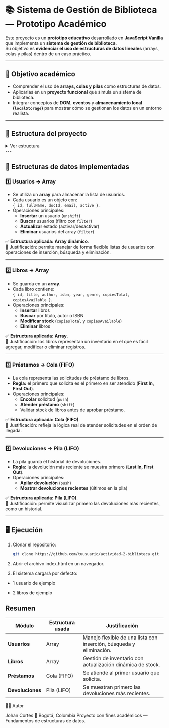 # 📚 Sistema de Gestión de Biblioteca — Prototipo Académico

Este proyecto es un **prototipo educativo** desarrollado en **JavaScript Vanilla** que implementa un **sistema de gestión de biblioteca**.  
Su objetivo es **evidenciar el uso de estructuras de datos lineales** (arrays, colas y pilas) dentro de un caso práctico.

---

## 🎯 Objetivo académico

- Comprender el uso de **arrays, colas y pilas** como estructuras de datos.  
- Aplicarlas en un **proyecto funcional** que simula un sistema de biblioteca.  
- Integrar conceptos de **DOM**, **eventos** y **almacenamiento local (`localStorage`)** para mostrar cómo se gestionan los datos en un entorno realista.

---

## 🧩 Estructura del proyecto

<details>
<summary>Ver estructura</summary>

```text
📁 ACTIVIDAD-2
│
├── index.html
├── styles.css
├── main.js
│
└── src/
    ├── assets/
    ├── data/
    └── models/
        ├── users.js
        ├── books.js
        ├── loans.js
        └── returns.js

```
</details> 
---

## 🧠 Estructuras de datos implementadas

### 1️⃣ **Usuarios → Array**
- Se utiliza un **array** para almacenar la lista de usuarios.
- Cada usuario es un objeto con:  
  `{ id, fullName, docId, email, active }`.
- Operaciones principales:
  - **Insertar** un usuario (`unshift`)
  - **Buscar** usuarios (filtro con `filter`)
  - **Actualizar** estado (activar/desactivar)
  - **Eliminar** usuarios del array (`filter`)

✅ **Estructura aplicada:** **Array dinámico**.  
📌 Justificación: permite manejar de forma flexible listas de usuarios con operaciones de inserción, búsqueda y eliminación.

---

### 2️⃣ **Libros → Array**
- Se guarda en un **array**.
- Cada libro contiene:  
  `{ id, title, author, isbn, year, genre, copiesTotal, copiesAvailable }`.
- Operaciones principales:
  - **Insertar** libros
  - **Buscar** por título, autor o ISBN
  - **Modificar stock** (`copiesTotal` y `copiesAvailable`)
  - **Eliminar** libros

✅ **Estructura aplicada:** **Array**.  
📌 Justificación: los libros representan un inventario en el que es fácil agregar, modificar o eliminar registros.

---

### 3️⃣ **Préstamos → Cola (FIFO)**
- La cola representa las solicitudes de préstamo de libros.  
- **Regla:** el primero que solicita es el primero en ser atendido (**First In, First Out**).
- Operaciones principales:
  - **Encolar** solicitud (`push`)
  - **Atender préstamo** (`shift`)
  - Validar stock de libros antes de aprobar préstamo.

✅ **Estructura aplicada:** **Cola (FIFO)**.  
📌 Justificación: refleja la lógica real de atender solicitudes en el orden de llegada.

---

### 4️⃣ **Devoluciones → Pila (LIFO)**
- La pila guarda el historial de devoluciones.  
- **Regla:** la devolución más reciente se muestra primero (**Last In, First Out**).
- Operaciones principales:
  - **Apilar devolución** (`push`)
  - **Mostrar devoluciones recientes** (últimos en la pila)

✅ **Estructura aplicada:** **Pila (LIFO)**.  
📌 Justificación: permite visualizar primero las devoluciones más recientes, como un historial.

---

## 🖥️ Ejecución

1. Clonar el repositorio:
   ```bash
   git clone https://github.com/tuusuario/actividad-2-biblioteca.git

2. Abrir el archivo index.html en un navegador.

3. El sistema cargará por defecto:

 * 1 usuario de ejemplo

 * 2 libros de ejemplo


 ## Resumen

| Módulo           | Estructura usada | Justificación                                                       |
| ---------------- | ---------------- | ------------------------------------------------------------------- |
| **Usuarios**     | Array            | Manejo flexible de una lista con inserción, búsqueda y eliminación. |
| **Libros**       | Array            | Gestión de inventario con actualización dinámica de stock.          |
| **Préstamos**    | Cola (FIFO)      | Se atiende al primer usuario que solicita.                          |
| **Devoluciones** | Pila (LIFO)      | Se muestran primero las devoluciones más recientes.                 |


👨‍🏫 Autor

Johan Cortes
📍 Bogotá, Colombia
Proyecto con fines académicos — Fundamentos de estructuras de datos.



